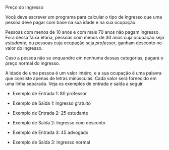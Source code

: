 Preço do Ingresso

Você deve escrever um programa para calcular o tipo de ingresso que uma pessoa
deve pagar com base na sua idade e na sua ocupação.

Pessoas com menos de 10 anos e com mais 70 anos não pagam ingresso.
Fora dessa faixa etária, pessoas com menos de 30 anos cuja ocupação seja *estudante*,
ou pessoas cuja ocupação seja *professor*, ganham desconto no valor do ingresso.

Caso a pessoa não se enquandre em nenhuma dessas categorias, pagará o preço
normal do ingresso.

A idade de uma pessoa é um valor inteiro, e a sua ocupação é uma palavra que
consiste apenas de letras minúsculas. Cada valor será fornecido em uma linha separada.
Veja os exemplos de entrada e saída a seguir.

- Exemplo de Entrada 1:
80
professor

- Exemplo de Saída 1:
Ingresso gratuito


- Exemplo de Entrada 2:
25
estudante

- Exemplo de Saída 2:
Ingresso com desconto


- Exemplo de Entrada 3:
45
advogado

- Exemplo de Saída 3:
Ingresso normal

